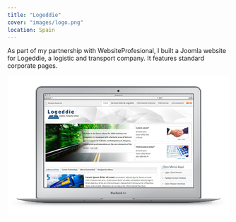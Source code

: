 ```yaml
---
title: "Logeddie"
cover: "images/logo.png"
location: Spain
---
```


As part of my partnership with WebsiteProfesional, I built a Joomla website for Logeddie, a logistic and transport company. It features standard corporate pages.

![](./images/1.jpg)
